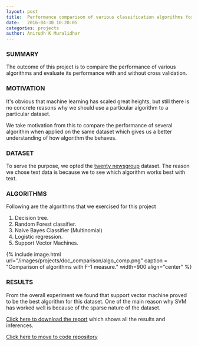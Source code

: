 ```yaml
---
layout: post
title:  Performance comparison of various classification algorithms for text classification
date:   2016-04-30 10:20:05
categories: projects
author: Anirudh K Muralidhar
---
```


### **SUMMARY**

The outcome of this project is to compare the performance of various algorithms and evaluate its performance with and without cross validation.

### **MOTIVATION**

It's obvious that machine learning has scaled great heights, but still there is no concrete reasons why we should use a particular algorithm to a particular dataset.

We take motivation from this to compare the performance of several algorithm when applied on the same dataset which gives us a better understanding of how algorithm the behaves.

### **DATASET**

To serve the purpose, we opted the [twenty newsgroup](http://qwone.com/~jason/20Newsgroups/) dataset. The reason we chose text data is because we to see which algorithm works best with text.

### **ALGORITHMS**

Following are the algorithms that we exercised for this project

1. Decision tree.
2. Random Forest classifier.
3. Naive Bayes Classifier (Multinomial)
4. Logistic regression.
5. Support Vector Machines.

{% include image.html url="/images/projects/doc_comparison/algo_comp.png" caption = "Comparison of algorithms with F-1 measure." width=900 align="center" %}

### **RESULTS**

From the overall experiment we found that support vector machine proved to be the best algorithm for this dataset. One of the main reason why SVM has worked well is because of the sparse nature of the dataset.

[Click here to download the report](https://github.com/anirudhkm/data-mining-course/blob/master/project/report.pdf) which shows all the results and inferences.

[Click here to move to code repository](https://github.com/anirudhkm/data-mining-course/tree/master/project)